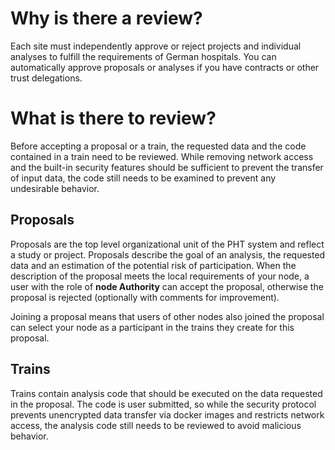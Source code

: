 # Why is there a review?
Each site must independently approve or reject projects and individual analyses to fulfill the requirements of German
hospitals. You can automatically approve proposals or analyses if you have contracts or other trust delegations.

# What is there to review?
Before accepting a proposal or a train, the requested data and the code contained in a train need to be reviewed. While
removing network access and the built-in security features should be sufficient to prevent the transfer of input data,
the code still needs to be examined to prevent any undesirable behavior.

## Proposals
Proposals are the top level organizational unit of the PHT system and reflect a study or project.
Proposals describe the goal of an analysis, the requested data and an estimation of the potential risk of participation.
When the description of the proposal meets the local requirements of your node, a user with the role of
**node Authority** can accept the proposal, otherwise the proposal is rejected (optionally with comments for improvement).

Joining a proposal means that users of other nodes also joined the proposal can select your node as a
participant in the trains they create for this proposal.

## Trains
Trains contain analysis code that should be executed on the data requested in the proposal. The code is user submitted,
so while the security protocol prevents unencrypted data transfer via docker images and restricts network access,
the analysis code still needs to be reviewed to avoid malicious behavior.
